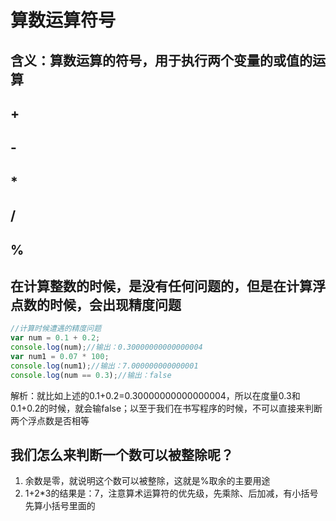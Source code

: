 # 算数运算符号

## 含义：算数运算的符号，用于执行两个变量的或值的运算

## + 

## - 

## * 

## /

## %

## 在计算整数的时候，是没有任何问题的，但是在计算浮点数的时候，会出现精度问题

```javaScript
//计算时候遭遇的精度问题
var num = 0.1 + 0.2;
console.log(num);//输出：0.30000000000000004
var num1 = 0.07 * 100;
console.log(num1);//输出：7.000000000000001
console.log(num == 0.3);//输出：false
```

解析：就比如上述的0.1+0.2=0.30000000000000004，所以在度量0.3和0.1+0.2的时候，就会输false；以至于我们在书写程序的时候，不可以直接来判断两个浮点数是否相等

## 我们怎么来判断一个数可以被整除呢？

1. 余数是零，就说明这个数可以被整除，这就是%取余的主要用途
2. 1+2*3的结果是：7，注意算术运算符的优先级，先乘除、后加减，有小括号先算小括号里面的